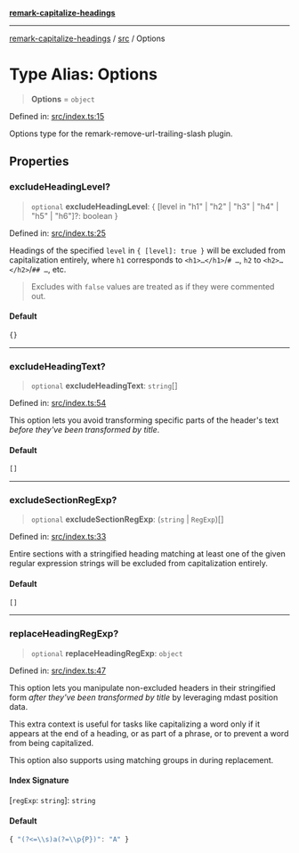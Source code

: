 [**remark-capitalize-headings**](../../README.md)

***

[remark-capitalize-headings](../../README.md) / [src](../README.md) / Options

# Type Alias: Options

> **Options** = `object`

Defined in: [src/index.ts:15](https://github.com/Xunnamius/unified-utils/blob/cb7fc64dac3d9c7f331f6a8a6d41a910a5dc8019/packages/remark-capitalize-headings/src/index.ts#L15)

Options type for the remark-remove-url-trailing-slash plugin.

## Properties

### excludeHeadingLevel?

> `optional` **excludeHeadingLevel**: \{ \[level in "h1" \| "h2" \| "h3" \| "h4" \| "h5" \| "h6"\]?: boolean \}

Defined in: [src/index.ts:25](https://github.com/Xunnamius/unified-utils/blob/cb7fc64dac3d9c7f331f6a8a6d41a910a5dc8019/packages/remark-capitalize-headings/src/index.ts#L25)

Headings of the specified `level` in `{ [level]: true }` will be excluded
from capitalization entirely, where `h1` corresponds to `<h1>…</h1>`/`# …`,
`h2` to `<h2>…</h2>`/`## …`, etc.

> Excludes with `false` values are treated as if they were commented out.

#### Default

```ts
{}
```

***

### excludeHeadingText?

> `optional` **excludeHeadingText**: `string`[]

Defined in: [src/index.ts:54](https://github.com/Xunnamius/unified-utils/blob/cb7fc64dac3d9c7f331f6a8a6d41a910a5dc8019/packages/remark-capitalize-headings/src/index.ts#L54)

This option lets you avoid transforming specific parts of the header's text
_before they've been transformed by title_.

#### Default

```ts
[]
```

***

### excludeSectionRegExp?

> `optional` **excludeSectionRegExp**: (`string` \| `RegExp`)[]

Defined in: [src/index.ts:33](https://github.com/Xunnamius/unified-utils/blob/cb7fc64dac3d9c7f331f6a8a6d41a910a5dc8019/packages/remark-capitalize-headings/src/index.ts#L33)

Entire sections with a stringified heading matching at least one of
the given regular expression strings will be excluded from capitalization
entirely.

#### Default

```ts
[]
```

***

### replaceHeadingRegExp?

> `optional` **replaceHeadingRegExp**: `object`

Defined in: [src/index.ts:47](https://github.com/Xunnamius/unified-utils/blob/cb7fc64dac3d9c7f331f6a8a6d41a910a5dc8019/packages/remark-capitalize-headings/src/index.ts#L47)

This option lets you manipulate non-excluded headers in their stringified
form _after they've been transformed by title_ by leveraging mdast position
data.

This extra context is useful for tasks like capitalizing a word only if it
appears at the end of a heading, or as part of a phrase, or to prevent a
word from being capitalized.

This option also supports using matching groups in during replacement.

#### Index Signature

\[`regExp`: `string`\]: `string`

#### Default

```ts
{ "(?<=\\s)a(?=\\p{P})": "A" }
```
